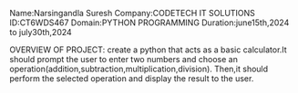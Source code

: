 Name:Narsingandla Suresh
Company:CODETECH IT SOLUTIONS
ID:CT6WDS467
Domain:PYTHON PROGRAMMING
Duration:june15th,2024 to july30th,2024

OVERVIEW OF PROJECT:
       create a python that acts as a basic calculator.It should prompt the user to enter two numbers and choose an operation(addition,subtraction,multiplication,division).
       Then,it should perform the selected operation and display the result to the user.


